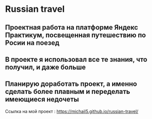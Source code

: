 ﻿# **Russian travel** #

## Проектная работа на платформе Яндекс Практикум, посвещенная путешествию по Росии на поезед ##

## В проекте я использовал все те знания, что получил, и даже больше ##

## Планирую доработать проект, а именно сделать более плавным и переделать имеющиеся недочеты ##
Ссылка на  мой проект  : https://michail5.github.io/russian-travel/

